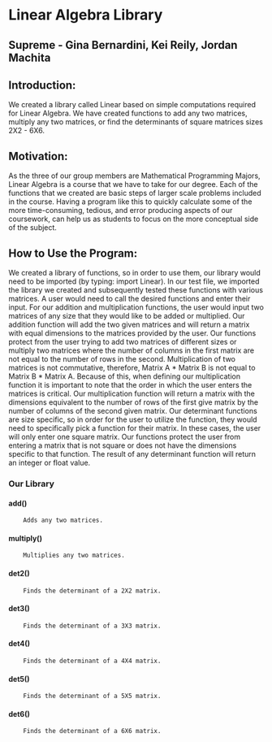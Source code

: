 # Linear Algebra Library

## Supreme - Gina Bernardini, Kei Reily, Jordan Machita


## Introduction:

<p>     We created a library called Linear based on simple computations required for Linear Algebra. We have created functions to add any two matrices, multiply any two matrices, or find the determinants of square matrices sizes 2X2 - 6X6. </p>
    


## Motivation:
    
<p>    As the three of our group members are Mathematical Programming Majors, Linear Algebra is a course that we have to take for our degree. Each of the functions that we created are basic steps of larger scale problems included in the course. Having a program like this to quickly calculate some of the more time-consuming, tedious, and error producing aspects of our coursework, can help us as students to focus on the more conceptual side of the subject. </p>



## How to Use the Program:

<p>    We created a library of functions, so in order to use them, our library would need to be imported (by typing: import Linear). In our test file, we imported the library we created and subsequently tested these functions with various matrices. A user would need to call the desired functions and enter their input. For our addition and multiplication functions, the user would input two matrices of any size that they would like to be added or multiplied. Our addition function will add the two given matrices and will return a matrix with equal dimensions to the matrices provided by the user. Our functions protect from the user trying to add two matrices of different sizes or multiply two matrices where the number of columns in the first matrix are not equal to the number of rows in the second. Multiplication of two matrices is not commutative, therefore, Matrix A * Matrix B is not equal to Matrix B * Matrix A. Because of this, when defining our multiplication function it is important to note that the order in which the user enters the matrices is critical. Our multiplication function will return a matrix with the dimensions equivalent to the number of rows of the first give matrix by the number of columns of the second given matrix. Our determinant functions are size specific, so in order for the user to utilize the function, they would need to specifically pick a function for their matrix. In these cases, the user will only enter one square matrix. Our functions protect the user from entering a matrix that is not square or does not have the dimensions specific to that function. The result of any determinant function will return an integer or float value.</p>
    
    
    
   ### Our Library
    
   #### add()
        Adds any two matrices.
        
   #### multiply()
        Multiplies any two matrices.
    
   #### det2()
        Finds the determinant of a 2X2 matrix.
    
   #### det3()
        Finds the determinant of a 3X3 matrix.
        
   #### det4()
        Finds the determinant of a 4X4 matrix.
        
   #### det5()
        Finds the determinant of a 5X5 matrix.
    
   #### det6()
        Finds the determinant of a 6X6 matrix.
